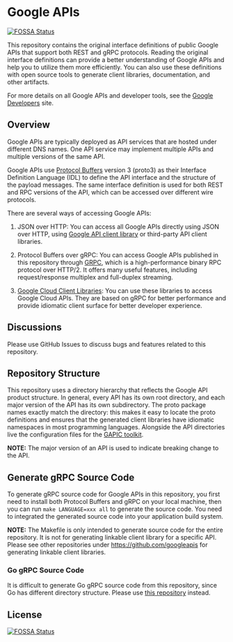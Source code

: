 # Google APIs
[![FOSSA Status](https://app.fossa.io/api/projects/git%2Bgithub.com%2Fsunit4155%2Fgoogleapis.svg?type=shield)](https://app.fossa.io/projects/git%2Bgithub.com%2Fsunit4155%2Fgoogleapis?ref=badge_shield)


This repository contains the original interface definitions of public
Google APIs that support both REST and gRPC protocols. Reading the
original interface definitions can provide a better understanding of
Google APIs and help you to utilize them more efficiently. You can also
use these definitions with open source tools to generate client
libraries, documentation, and other artifacts.

For more details on all Google APIs and developer tools, see the [Google
Developers](https://developers.google.com/products/) site.

## Overview

Google APIs are typically deployed as API services that are hosted
under different DNS names. One API service may implement multiple APIs
and multiple versions of the same API.

Google APIs use [Protocol Buffers](https://github.com/google/protobuf)
version 3 (proto3) as their Interface Definition Language (IDL) to
define the API interface and the structure of the payload messages. The
same interface definition is used for both REST and RPC versions of the
API, which can be accessed over different wire protocols.

There are several ways of accessing Google APIs:

1.  JSON over HTTP: You can access all Google APIs directly using JSON
over HTTP, using
[Google API client library](https://developers.google.com/api-client-library)
or third-party API client libraries.

2.  Protocol Buffers over gRPC: You can access Google APIs published
in this repository through [GRPC](https://github.com/grpc), which is
a high-performance binary RPC protocol over HTTP/2. It offers many
useful features, including request/response multiplex and full-duplex
streaming.

3.  [Google Cloud Client Libraries](https://cloud.google.com/apis/docs/cloud-client-libraries):
You can use these libraries to access Google Cloud APIs. They are based
on gRPC for better performance and provide idiomatic client surface for
better developer experience.

## Discussions

Please use GitHub Issues to discuss bugs and features related to this
repository.

## Repository Structure

This repository uses a directory hierarchy that reflects the Google
API product structure. In general, every API has its own root
directory, and each major version of the API has its own subdirectory.
The proto package names exactly match the directory: this makes it
easy to locate the proto definitions and ensures that the generated
client libraries have idiomatic namespaces in most programming
languages. Alongside the API directories live the configuration files
for the [GAPIC toolkit](https://github.com/googleapis/toolkit).

**NOTE:** The major version of an API is used to indicate breaking
change to the API.

## Generate gRPC Source Code

To generate gRPC source code for Google APIs in this repository, you
first need to install both Protocol Buffers and gRPC on your local
machine, then you can run `make LANGUAGE=xxx all` to generate the
source code. You need to integrated the generated source code into
your application build system.

**NOTE:** The Makefile is only intended to generate source code for the
entire repository. It is not for generating linkable client library
for a specific API. Please see other repositories under
https://github.com/googleapis for generating linkable client libraries.

### Go gRPC Source Code
It is difficult to generate Go gRPC source code from this repository,
since Go has different directory structure.
Please use [this repository](https://github.com/google/go-genproto) instead.


## License
[![FOSSA Status](https://app.fossa.io/api/projects/git%2Bgithub.com%2Fsunit4155%2Fgoogleapis.svg?type=large)](https://app.fossa.io/projects/git%2Bgithub.com%2Fsunit4155%2Fgoogleapis?ref=badge_large)